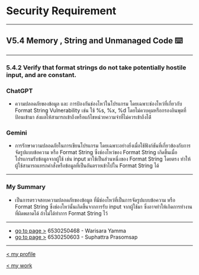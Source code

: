 # Security Requirement

---

## V5.4 Memory , String and Unmanaged Code ⌨️

---

### 5.4.2 Verify that format strings do not take potentially hostile input, and are  constant.

### ChatGPT  
- ความปลอดภัยของข้อมูล และ การป้องกันช่องโหว่ในโปรแกรม โดยเฉพาะช่องโหว่ที่เกี่ยวกับ Format String Vulnerability เช่น ใช้ %s, %x, %d  โดยไม่ควบคุมหรือกรองอินพุตที่ป้อนเข้ามา ส่งผลให้สามารถเข้าถึงหรือแก้ไขหน่วยความจำที่ไม่ควรเข้าถึงได้้

### Gemini  
- การรักษาความปลอดภัยในการเขียนโปรแกรม โดยเฉพาะอย่างยิ่งเมื่อใช้ฟังก์ชันที่เกี่ยวข้องกับการจัดรูปแบบข้อความ หรือ Format String ซึ่งช่องโหว่ของ  Format String เกิดขึ้นเมื่อโปรแกรมรับข้อมูลจากผู้ใช้ เช่น input มาใช้เป็นส่วนหนึ่งของ Format String โดยตรง ทำให้ผู้ใช้สามารถแทรกคำสั่งหรือข้อมูลที่เป็นอันตรายเข้าไปใน Format String ได้

---

### My Summary
- เป็นการตรวจสอบความปลอดภัยของข้อมูล ที่มีช่องโหว่ที่เป็นการจัดรูปแบบข้อความ หรือ  Format String ซึ่งช่องโหว่นั้นเกิดขึ้นจากการรับ input จากผู้ใช้มา ซึ่งอาจทำให้เกิดการทำงานที่ผิดพลาดได้ ถ้าไม่ได้ทำการ Format String ไว้

---
- [go to page >](https://wariisara.github.io/security-requirement) 6530250468 - Warisara Yamma
- [go to page >](https://suphat00.github.io/security-requirement) 6530250603 - Suphattra Prasomsap

---

[< my profile](https://wariisara.github.io/)


[< my work](https://wariisara.github.io/mywork)
